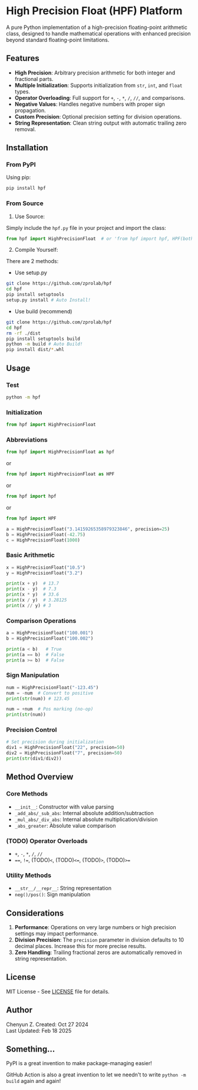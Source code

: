 # High Precision Float (HPF) Platform

<!--![HPF Logo](your-logo-url-here) <!-- Optional: Add a logo if available --> 

A pure Python implementation of a high-precision floating-point arithmetic class, designed to handle mathematical operations with enhanced precision beyond standard floating-point limitations.

## Features

- **High Precision**: Arbitrary precision arithmetic for both integer and fractional parts.
- **Multiple Initialization**: Supports initialization from `str`, `int`, and `float` types.
- **Operator Overloading**: Full support for `+`, `-`, `*`, `/`, `//`, and comparisons.
- **Negative Values**: Handles negative numbers with proper sign propagation.
- **Custom Precision**: Optional precision setting for division operations.
- **String Representation**: Clean string output with automatic trailing zero removal.

## Installation

### From PyPI

Using pip:
```bash
pip install hpf
```

### From Source

1. Use Source:

Simply include the `hpf.py` file in your project and import the class:

```python
from hpf import HighPrecisionFloat  # or 'from hpf import hpf, HPF(both OK)'
```

2. Compile Yourself:

There are 2 methods: 
 - Use setup.py
```bash
git clone https://github.com/zprolab/hpf
cd hpf 
pip install setuptools
setup.py install # Auto Install!
```
 - Use build (recommend)
```bash
git clone https://github.com/zprolab/hpf
cd hpf 
rm -rf ./dist
pip install setuptools build
python -m build # Auto Build!
pip install dist/*.whl
```

## Usage

### Test
```bash
python -m hpf
```

### Initialization
```python
from hpf import HighPrecisionFloat
```

### Abbreviations
```python
from hpf import HighPrecisionFloat as hpf
```
or
```python
from hpf import HighPrecisionFloat as HPF
```
or
```python
from hpf import hpf
```
or
```python
from hpf import HPF
```

```python
a = HighPrecisionFloat("3.14159265358979323846", precision=25)
b = HighPrecisionFloat(-42.75)
c = HighPrecisionFloat(1000)
```

### Basic Arithmetic
```python
x = HighPrecisionFloat("10.5")
y = HighPrecisionFloat("3.2")

print(x + y)  # 13.7
print(x - y)  # 7.3
print(x * y)  # 33.6
print(x / y)  # 3.28125
print(x // y) # 3
```

### Comparison Operations
```python
a = HighPrecisionFloat("100.001")
b = HighPrecisionFloat("100.002")

print(a < b)   # True
print(a == b)  # False
print(a >= b)  # False
```

### Sign Manipulation
```python
num = HighPrecisionFloat("-123.45")
num = -num  # Convert to positive
print(str(num)) # 123.45

num = +num  # Pos marking (no-op)
print(str(num))
```

### Precision Control
```python
# Set precision during initialization
div1 = HighPrecisionFloat("22", precision=50)
div2 = HighPrecisionFloat("7", precision=50)
print(str(div1/div2))
```

## Method Overview

### Core Methods
- `__init__`: Constructor with value parsing
- `_add_abs/_sub_abs`: Internal absolute addition/subtraction
- `_mul_abs/_div_abs`: Internal absolute multiplication/division
- `_abs_greater`: Absolute value comparison

### (TODO) Operator Overloads
- `+`, `-`, `*`, `/`, `//`
- `==`, `!=`, (TODO)`<`, (TODO)`<=`, (TODO)`>`, (TODO)`>=`

### Utility Methods
- `__str__/__repr__`: String representation
- `neg()/pos()`: Sign manipulation

## Considerations

1. **Performance**: Operations on very large numbers or high precision settings may impact performance.
2. **Division Precision**: The `precision` parameter in division defaults to 10 decimal places. Increase this for more precise results.
3. **Zero Handling**: Trailing fractional zeros are automatically removed in string representation.

## License
MIT License - See [LICENSE](LICENSE) file for details.

## Author
Chenyun Z. 
Created: Oct 27 2024  
Last Updated: Feb 18 2025

## Something...
PyPI is a great invention to make package-managing easier!

GitHub Action is also a great invention to let we needn't to write `python -m build` again and again!
